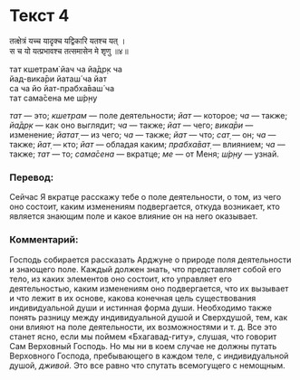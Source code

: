 # Текст 4

तत्क्षेत्रं यच्च यादृक्च यद्विकारि यतश्च यत् ।  
स च यो यत्प्रभावश्च तत्समासेन मे शृणु ॥४॥

тат кшетрам̇ йач ча йа̄др̣к ча  
йад-вика̄ри йаташ́ ча йат  
са ча йо йат-прабха̄ваш́ ча  
тат сама̄сена ме ш́р̣н̣у

_тат_ — это; _кшетрам_ — поле деятельности; _йат_ — которое; _ча_ — также; _йа̄др̣к_ — как оно выглядит; _ча_ — также; _йат_ — чего; _вика̄ри_ — изменение; _йатат̣_ — из чего; _ча_ — также; _йат_ — что; _сат̣_ — он; _ча_ — также; _йат̣_ — кто; _йат_ — обладая каким; _прабха̄ват̣_ — влиянием; _ча_ — также; _тат_ — то; _сама̄сена_ — вкратце; _ме_ — от Меня; _ш́р̣н̣у_ — узнай.

### Перевод:

Сейчас Я вкратце расскажу тебе о поле деятельности, о том, из чего оно состоит, каким изменениям подвергается, откуда возникает, кто является знающим поле и какое влияние он на него оказывает.

### Комментарий:

Господь собирается рассказать Арджуне о природе поля деятельности и знающего поле. Каждый должен знать, что представляет собой его тело, из каких элементов оно состоит, кто управляет его деятельностью, каким изменениям оно подвергается, что их вызывает и что лежит в их основе, какова конечная цель существования индивидуальной души и истинная форма души. Необходимо также понять разницу между индивидуальной душой и Сверхдушой, тем, как они влияют на поле деятельности, их возможностями и т. д. Все это станет ясно, если мы поймем «Бхагавад-гиту», слушая, что говорит Сам Верховный Господь. Но мы ни в коем случае не должны путать Верховного Господа, пребывающего в каждом теле, с индивидуальной душой, _дживой_. Это все равно что спутать всемогущего с немощным.